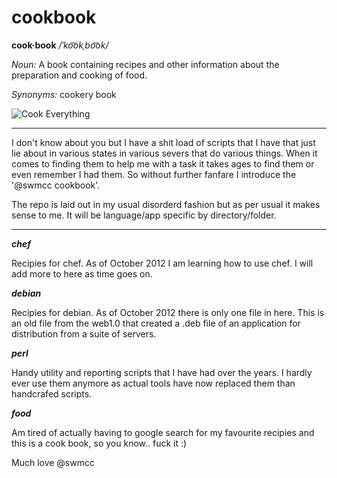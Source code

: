 # cookbook

**cook·book**  */ˈko͝okˌbo͝ok/*

*Noun:*	
A book containing recipes and other information about the preparation and cooking of food.

*Synonyms:*	
cookery book

![Cook Everything](http://www.yourfunnystuff.com/wp-content/uploads/2009/04/how-to-cook-everything.jpg "Cook Everything")

****************************************

I don't know about you but I have a shit load of scripts that I have that just lie about in various states in various severs that do various things. When it comes to finding them to help me with a task it takes ages to find them or even remember I had them. So without further fanfare I introduce the '@swmcc cookbook'.

The repo is laid out in my usual disorderd fashion but as per usual it makes sense to me. It will be language/app specific by directory/folder. 

****************************************

***chef***

Recipies for chef. As of October 2012 I am learning how to use chef. I will add more to here as time goes on.

***debian***

Recipies for debian. As of October 2012 there is only one file in here. This is an old file from the web1.0 that created a .deb file of an application for distribution from a suite of servers.

***perl***

Handy utility and reporting scripts that I have had over the years. I hardly ever use them anymore as actual tools have now replaced them than handcrafed scripts.

***food***

Am tired of actually having to google search for my favourite recipies and this is a cook book, so you know.. fuck it :)


Much love @swmcc
